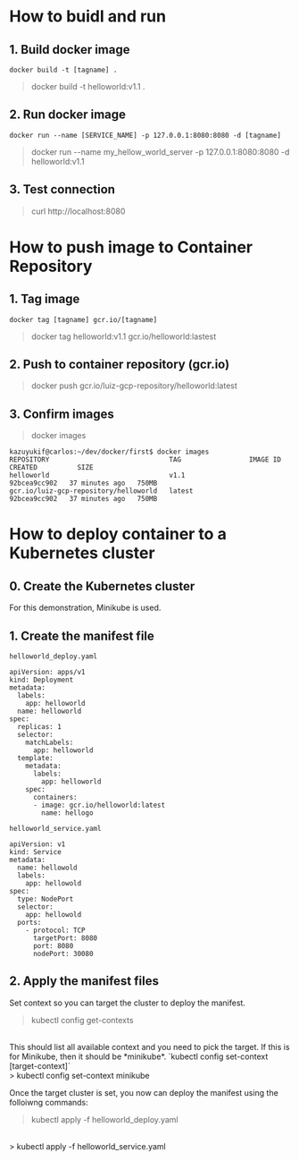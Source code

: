 # How to buidl and run
## 1. Build docker image
`docker build -t [tagname] .`
> docker build -t helloworld:v1.1 .

## 2. Run docker image
`docker run --name [SERVICE_NAME] -p 127.0.0.1:8080:8080 -d [tagname]`
> docker run --name my_hellow_world_server -p 127.0.0.1:8080:8080 -d helloworld:v1.1

## 3. Test connection
> curl http://localhost:8080

# How to push image to Container Repository
## 1. Tag image
`docker tag [tagname] gcr.io/[tagname]`
> docker tag helloworld:v1.1 gcr.io/helloworld:lastest

## 2. Push to container repository (gcr.io)
> docker push gcr.io/luiz-gcp-repository/helloworld:latest

## 3. Confirm images
> docker images
```
kazuyukif@carlos:~/dev/docker/first$ docker images
REPOSITORY                              TAG                 IMAGE ID       CREATED          SIZE
helloworld                              v1.1                92bcea9cc902   37 minutes ago   750MB
gcr.io/luiz-gcp-repository/helloworld   latest              92bcea9cc902   37 minutes ago   750MB
```

# How to deploy container to a Kubernetes cluster
## 0. Create the Kubernetes cluster
For this demonstration, Minikube is used.

## 1. Create the manifest file
`helloworld_deploy.yaml`
```
apiVersion: apps/v1
kind: Deployment
metadata:
  labels:
    app: helloworld
  name: helloworld
spec:
  replicas: 1
  selector:
    matchLabels:
      app: helloworld
  template:
    metadata:
      labels:
        app: helloworld
    spec:
      containers:
      - image: gcr.io/helloworld:latest
        name: hellogo
```
`helloworld_service.yaml`
```
apiVersion: v1
kind: Service
metadata:
  name: hellowold
  labels:
    app: hellowold
spec:
  type: NodePort
  selector:
    app: hellowold
  ports:
    - protocol: TCP
      targetPort: 8080
      port: 8080
      nodePort: 30080
```

## 2. Apply the manifest files
Set context so you can target the cluster to deploy the manifest.
> kubectl config get-contexts
<br />
This should list all available context and you need to pick the target. If this
is for Minikube, then it should be *minikube*.
`kubectl config set-context [target-context]`
<br />
> kubectl config set-context minikube

Once the target cluster is set, you now can deploy the manifest using the
folloiwng commands:

> kubectl apply -f helloworld_deploy.yaml
<br />
> kubectl apply -f helloworld_service.yaml


